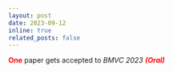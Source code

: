 ```yaml
---
layout: post
date: 2023-09-12
inline: true
related_posts: false
---
```




<b><font color="red">One</font></b> paper gets accepted to <i>BMVC 2023 <b><font color="red">(Oral)</font></b></i>
